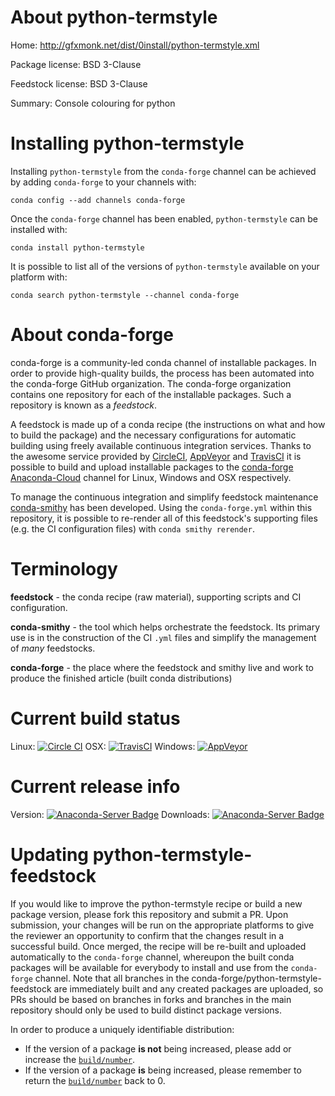 About python-termstyle
======================

Home: http://gfxmonk.net/dist/0install/python-termstyle.xml

Package license: BSD 3-Clause

Feedstock license: BSD 3-Clause

Summary: Console colouring for python



Installing python-termstyle
===========================

Installing `python-termstyle` from the `conda-forge` channel can be achieved by adding `conda-forge` to your channels with:

```
conda config --add channels conda-forge
```

Once the `conda-forge` channel has been enabled, `python-termstyle` can be installed with:

```
conda install python-termstyle
```

It is possible to list all of the versions of `python-termstyle` available on your platform with:

```
conda search python-termstyle --channel conda-forge
```



About conda-forge
=================

conda-forge is a community-led conda channel of installable packages.
In order to provide high-quality builds, the process has been automated into the
conda-forge GitHub organization. The conda-forge organization contains one repository
for each of the installable packages. Such a repository is known as a *feedstock*.

A feedstock is made up of a conda recipe (the instructions on what and how to build
the package) and the necessary configurations for automatic building using freely
available continuous integration services. Thanks to the awesome service provided by
[CircleCI](https://circleci.com/), [AppVeyor](http://www.appveyor.com/)
and [TravisCI](https://travis-ci.org/) it is possible to build and upload installable
packages to the [conda-forge](https://anaconda.org/conda-forge)
[Anaconda-Cloud](http://docs.anaconda.org/) channel for Linux, Windows and OSX respectively.

To manage the continuous integration and simplify feedstock maintenance
[conda-smithy](http://github.com/conda-forge/conda-smithy) has been developed.
Using the ``conda-forge.yml`` within this repository, it is possible to re-render all of
this feedstock's supporting files (e.g. the CI configuration files) with ``conda smithy rerender``.


Terminology
===========

**feedstock** - the conda recipe (raw material), supporting scripts and CI configuration.

**conda-smithy** - the tool which helps orchestrate the feedstock.
                   Its primary use is in the construction of the CI ``.yml`` files
                   and simplify the management of *many* feedstocks.

**conda-forge** - the place where the feedstock and smithy live and work to
                  produce the finished article (built conda distributions)

Current build status
====================

Linux: [![Circle CI](https://circleci.com/gh/conda-forge/python-termstyle-feedstock.svg?style=shield)](https://circleci.com/gh/conda-forge/python-termstyle-feedstock)
OSX: [![TravisCI](https://travis-ci.org/conda-forge/python-termstyle-feedstock.svg?branch=master)](https://travis-ci.org/conda-forge/python-termstyle-feedstock)
Windows: [![AppVeyor](https://ci.appveyor.com/api/projects/status/github/conda-forge/python-termstyle-feedstock?svg=True)](https://ci.appveyor.com/project/conda-forge/python-termstyle-feedstock/branch/master)

Current release info
====================
Version: [![Anaconda-Server Badge](https://anaconda.org/conda-forge/python-termstyle/badges/version.svg)](https://anaconda.org/conda-forge/python-termstyle)
Downloads: [![Anaconda-Server Badge](https://anaconda.org/conda-forge/python-termstyle/badges/downloads.svg)](https://anaconda.org/conda-forge/python-termstyle)


Updating python-termstyle-feedstock
===================================

If you would like to improve the python-termstyle recipe or build a new
package version, please fork this repository and submit a PR. Upon submission,
your changes will be run on the appropriate platforms to give the reviewer an
opportunity to confirm that the changes result in a successful build. Once
merged, the recipe will be re-built and uploaded automatically to the
`conda-forge` channel, whereupon the built conda packages will be available for
everybody to install and use from the `conda-forge` channel.
Note that all branches in the conda-forge/python-termstyle-feedstock are
immediately built and any created packages are uploaded, so PRs should be based
on branches in forks and branches in the main repository should only be used to
build distinct package versions.

In order to produce a uniquely identifiable distribution:
 * If the version of a package **is not** being increased, please add or increase
   the [``build/number``](http://conda.pydata.org/docs/building/meta-yaml.html#build-number-and-string).
 * If the version of a package **is** being increased, please remember to return
   the [``build/number``](http://conda.pydata.org/docs/building/meta-yaml.html#build-number-and-string)
   back to 0.

